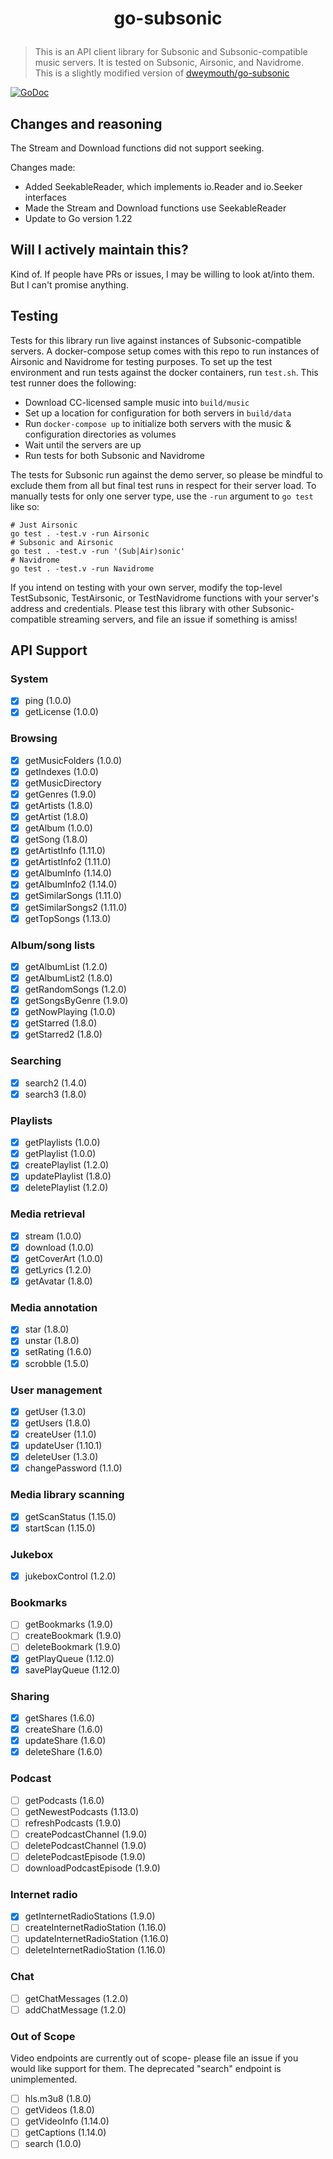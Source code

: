 # <p align=center>go-subsonic</p>

> This is an API client library for Subsonic and Subsonic-compatible music servers. It is tested on Subsonic, Airsonic, and Navidrome. <br/>
This is a slightly modified version of [dweymouth/go-subsonic](https://github.com/dweymouth/go-subsonic)

[![GoDoc](https://godoc.org/github.com/delucks/go-subsonic?status.svg)](https://godoc.org/github.com/delucks/go-subsonic)

## Changes and reasoning
The Stream and Download functions did not support seeking.

Changes made:
- Added SeekableReader, which implements io.Reader and io.Seeker interfaces
- Made the Stream and Download functions use SeekableReader
- Update to Go version 1.22

## Will I actively maintain this?
Kind of. If people have PRs or issues, I may be willing to look at/into them. But I can't promise anything.

## Testing

Tests for this library run live against instances of Subsonic-compatible servers. A docker-compose setup comes with this repo to run instances of Airsonic and Navidrome for testing purposes. To set up the test environment and run tests against the docker containers, run `test.sh`. This test runner does the following:

- Download CC-licensed sample music into `build/music`
- Set up a location for configuration for both servers in `build/data`
- Run `docker-compose up` to initialize both servers with the music & configuration directories as volumes
- Wait until the servers are up
- Run tests for both Subsonic and Navidrome

The tests for Subsonic run against the demo server, so please be mindful to exclude them from all but final test runs in respect for their server load. To manually tests for only one server type, use the `-run` argument to `go test` like so:

```
# Just Airsonic
go test . -test.v -run Airsonic
# Subsonic and Airsonic
go test . -test.v -run '(Sub|Air)sonic'
# Navidrome
go test . -test.v -run Navidrome
```

If you intend on testing with your own server, modify the top-level TestSubsonic, TestAirsonic, or TestNavidrome functions with your server's address and credentials. Please test this library with other Subsonic-compatible streaming servers, and file an issue if something is amiss!

## API Support

### System

- [x] ping (1.0.0)
- [x] getLicense (1.0.0)

### Browsing

- [x] getMusicFolders (1.0.0)
- [x] getIndexes (1.0.0)
- [x] getMusicDirectory
- [x] getGenres (1.9.0)
- [x] getArtists (1.8.0)
- [x] getArtist (1.8.0)
- [x] getAlbum (1.0.0)
- [x] getSong (1.8.0)
- [x] getArtistInfo (1.11.0)
- [x] getArtistInfo2 (1.11.0)
- [x] getAlbumInfo (1.14.0)
- [x] getAlbumInfo2 (1.14.0)
- [x] getSimilarSongs (1.11.0)
- [x] getSimilarSongs2 (1.11.0)
- [x] getTopSongs (1.13.0)

### Album/song lists

- [x] getAlbumList (1.2.0)
- [x] getAlbumList2 (1.8.0)
- [x] getRandomSongs (1.2.0)
- [x] getSongsByGenre (1.9.0)
- [x] getNowPlaying (1.0.0)
- [x] getStarred (1.8.0)
- [x] getStarred2 (1.8.0)

### Searching

- [x] search2 (1.4.0)
- [x] search3 (1.8.0)

### Playlists

- [x] getPlaylists (1.0.0)
- [x] getPlaylist (1.0.0)
- [x] createPlaylist (1.2.0)
- [x] updatePlaylist (1.8.0)
- [x] deletePlaylist (1.2.0)

### Media retrieval

- [x] stream (1.0.0)
- [x] download (1.0.0)
- [x] getCoverArt (1.0.0)
- [x] getLyrics (1.2.0)
- [x] getAvatar (1.8.0)

### Media annotation

- [x] star (1.8.0)
- [x] unstar (1.8.0)
- [x] setRating (1.6.0)
- [x] scrobble (1.5.0)

### User management

- [x] getUser (1.3.0)
- [x] getUsers (1.8.0)
- [x] createUser (1.1.0)
- [x] updateUser (1.10.1)
- [x] deleteUser (1.3.0)
- [x] changePassword (1.1.0)

### Media library scanning

- [x] getScanStatus (1.15.0)
- [x] startScan (1.15.0)

### Jukebox

- [x] jukeboxControl (1.2.0)

### Bookmarks

- [ ] getBookmarks (1.9.0)
- [ ] createBookmark (1.9.0)
- [ ] deleteBookmark (1.9.0)
- [x] getPlayQueue (1.12.0)
- [x] savePlayQueue (1.12.0)

### Sharing

- [x] getShares (1.6.0)
- [x] createShare (1.6.0)
- [x] updateShare (1.6.0)
- [x] deleteShare (1.6.0)

### Podcast

- [ ] getPodcasts (1.6.0)
- [ ] getNewestPodcasts (1.13.0)
- [ ] refreshPodcasts (1.9.0)
- [ ] createPodcastChannel (1.9.0)
- [ ] deletePodcastChannel (1.9.0)
- [ ] deletePodcastEpisode (1.9.0)
- [ ] downloadPodcastEpisode (1.9.0)

### Internet radio

- [x] getInternetRadioStations (1.9.0)
- [ ] createInternetRadioStation (1.16.0)
- [ ] updateInternetRadioStation (1.16.0)
- [ ] deleteInternetRadioStation (1.16.0)

### Chat

- [ ] getChatMessages (1.2.0)
- [ ] addChatMessage (1.2.0)

### Out of Scope

Video endpoints are currently out of scope- please file an issue if you would like support for them. The deprecated "search" endpoint is unimplemented.

- [ ] hls.m3u8 (1.8.0)
- [ ] getVideos (1.8.0)
- [ ] getVideoInfo (1.14.0)
- [ ] getCaptions (1.14.0)
- [ ] search (1.0.0)
